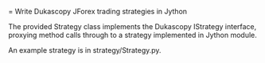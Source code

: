 = Write Dukascopy JForex trading strategies in Jython

The provided Strategy class implements the Dukascopy IStrategy
interface, proxying method calls through to a strategy
implemented in Jython module.

An example strategy is in strategy/Strategy.py.
